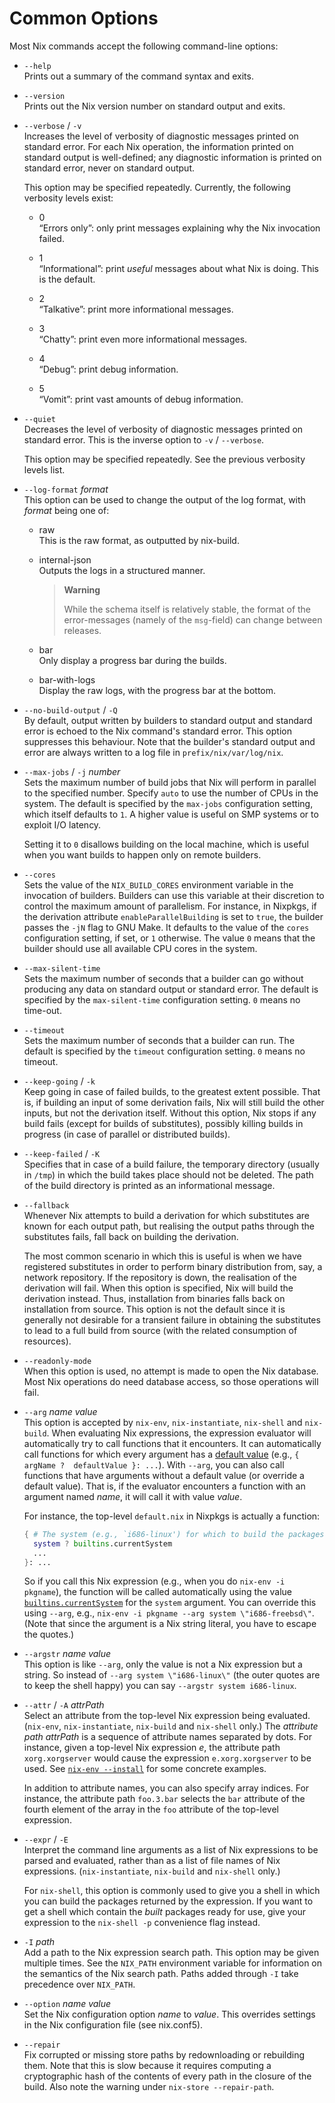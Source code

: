 # Common Options

Most Nix commands accept the following command-line options:

  - `--help`  
    Prints out a summary of the command syntax and exits.

  - `--version`  
    Prints out the Nix version number on standard output and exits.

  - `--verbose` / `-v`  
    Increases the level of verbosity of diagnostic messages printed on
    standard error. For each Nix operation, the information printed on
    standard output is well-defined; any diagnostic information is
    printed on standard error, never on standard output.
    
    This option may be specified repeatedly. Currently, the following
    verbosity levels exist:
    
      - 0  
        “Errors only”: only print messages explaining why the Nix
        invocation failed.
    
      - 1  
        “Informational”: print *useful* messages about what Nix is
        doing. This is the default.
    
      - 2  
        “Talkative”: print more informational messages.
    
      - 3  
        “Chatty”: print even more informational messages.
    
      - 4  
        “Debug”: print debug information.
    
      - 5  
        “Vomit”: print vast amounts of debug information.

  - `--quiet`  
    Decreases the level of verbosity of diagnostic messages printed on
    standard error. This is the inverse option to `-v` / `--verbose`.
    
    This option may be specified repeatedly. See the previous verbosity
    levels list.

  - `--log-format` *format*  
    This option can be used to change the output of the log format, with
    *format* being one of:
    
      - raw  
        This is the raw format, as outputted by nix-build.
    
      - internal-json  
        Outputs the logs in a structured manner.

        > **Warning**
        >
        > While the schema itself is relatively stable, the format of
        > the error-messages (namely of the `msg`-field) can change
        > between releases.

      - bar  
        Only display a progress bar during the builds.
    
      - bar-with-logs  
        Display the raw logs, with the progress bar at the bottom.

  - `--no-build-output` / `-Q`  
    By default, output written by builders to standard output and
    standard error is echoed to the Nix command's standard error. This
    option suppresses this behaviour. Note that the builder's standard
    output and error are always written to a log file in
    `prefix/nix/var/log/nix`.

  - `--max-jobs` / `-j` *number*  
    Sets the maximum number of build jobs that Nix will perform in
    parallel to the specified number. Specify `auto` to use the number
    of CPUs in the system. The default is specified by the `max-jobs`
    configuration setting, which itself defaults to `1`. A higher
    value is useful on SMP systems or to exploit I/O latency.
    
    Setting it to `0` disallows building on the local machine, which is
    useful when you want builds to happen only on remote builders.

  - `--cores`  
    Sets the value of the `NIX_BUILD_CORES` environment variable in
    the invocation of builders. Builders can use this variable at
    their discretion to control the maximum amount of parallelism. For
    instance, in Nixpkgs, if the derivation attribute
    `enableParallelBuilding` is set to `true`, the builder passes the
    `-jN` flag to GNU Make. It defaults to the value of the `cores`
    configuration setting, if set, or `1` otherwise. The value `0`
    means that the builder should use all available CPU cores in the
    system.

  - `--max-silent-time`  
    Sets the maximum number of seconds that a builder can go without
    producing any data on standard output or standard error. The
    default is specified by the `max-silent-time` configuration
    setting. `0` means no time-out.

  - `--timeout`  
    Sets the maximum number of seconds that a builder can run. The
    default is specified by the `timeout` configuration setting. `0`
    means no timeout.

  - `--keep-going` / `-k`  
    Keep going in case of failed builds, to the greatest extent
    possible. That is, if building an input of some derivation fails,
    Nix will still build the other inputs, but not the derivation
    itself. Without this option, Nix stops if any build fails (except
    for builds of substitutes), possibly killing builds in progress (in
    case of parallel or distributed builds).

  - `--keep-failed` / `-K`  
    Specifies that in case of a build failure, the temporary directory
    (usually in `/tmp`) in which the build takes place should not be
    deleted. The path of the build directory is printed as an
    informational message.

  - `--fallback`  
    Whenever Nix attempts to build a derivation for which substitutes
    are known for each output path, but realising the output paths
    through the substitutes fails, fall back on building the derivation.
    
    The most common scenario in which this is useful is when we have
    registered substitutes in order to perform binary distribution from,
    say, a network repository. If the repository is down, the
    realisation of the derivation will fail. When this option is
    specified, Nix will build the derivation instead. Thus, installation
    from binaries falls back on installation from source. This option is
    not the default since it is generally not desirable for a transient
    failure in obtaining the substitutes to lead to a full build from
    source (with the related consumption of resources).

  - `--readonly-mode`  
    When this option is used, no attempt is made to open the Nix
    database. Most Nix operations do need database access, so those
    operations will fail.

  - `--arg` *name* *value*  
    This option is accepted by `nix-env`, `nix-instantiate`,
    `nix-shell` and `nix-build`. When evaluating Nix expressions, the
    expression evaluator will automatically try to call functions that
    it encounters. It can automatically call functions for which every
    argument has a [default
    value](../expressions/language-constructs.md#functions) (e.g.,
    `{ argName ?  defaultValue }: ...`). With `--arg`, you can also
    call functions that have arguments without a default value (or
    override a default value). That is, if the evaluator encounters a
    function with an argument named *name*, it will call it with value
    *value*.
    
    For instance, the top-level `default.nix` in Nixpkgs is actually a
    function:

    ```nix
    { # The system (e.g., `i686-linux') for which to build the packages.
      system ? builtins.currentSystem
      ...
    }: ...
    ```
    
    So if you call this Nix expression (e.g., when you do `nix-env -i
    pkgname`), the function will be called automatically using the
    value [`builtins.currentSystem`](../expressions/builtins.md) for
    the `system` argument. You can override this using `--arg`, e.g.,
    `nix-env -i pkgname --arg system \"i686-freebsd\"`. (Note that
    since the argument is a Nix string literal, you have to escape the
    quotes.)

  - `--argstr` *name* *value*  
    This option is like `--arg`, only the value is not a Nix
    expression but a string. So instead of `--arg system
    \"i686-linux\"` (the outer quotes are to keep the shell happy) you
    can say `--argstr system i686-linux`.

  - `--attr` / `-A` *attrPath*  
    Select an attribute from the top-level Nix expression being
    evaluated. (`nix-env`, `nix-instantiate`, `nix-build` and
    `nix-shell` only.) The *attribute path* *attrPath* is a sequence
    of attribute names separated by dots. For instance, given a
    top-level Nix expression *e*, the attribute path `xorg.xorgserver`
    would cause the expression `e.xorg.xorgserver` to be used. See
    [`nix-env --install`](nix-env.md#operation---install) for some
    concrete examples.
    
    In addition to attribute names, you can also specify array indices.
    For instance, the attribute path `foo.3.bar` selects the `bar`
    attribute of the fourth element of the array in the `foo` attribute
    of the top-level expression.

  - `--expr` / `-E`  
    Interpret the command line arguments as a list of Nix expressions to
    be parsed and evaluated, rather than as a list of file names of Nix
    expressions. (`nix-instantiate`, `nix-build` and `nix-shell` only.)
    
    For `nix-shell`, this option is commonly used to give you a shell in
    which you can build the packages returned by the expression. If you
    want to get a shell which contain the *built* packages ready for
    use, give your expression to the `nix-shell -p` convenience flag
    instead.

  - `-I` *path*  
    Add a path to the Nix expression search path. This option may be
    given multiple times. See the `NIX_PATH` environment variable for
    information on the semantics of the Nix search path. Paths added
    through `-I` take precedence over `NIX_PATH`.

  - `--option` *name* *value*  
    Set the Nix configuration option *name* to *value*. This overrides
    settings in the Nix configuration file (see nix.conf5).

  - `--repair`  
    Fix corrupted or missing store paths by redownloading or rebuilding
    them. Note that this is slow because it requires computing a
    cryptographic hash of the contents of every path in the closure of
    the build. Also note the warning under `nix-store --repair-path`.
